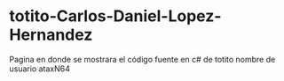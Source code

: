 # totito-Carlos-Daniel-Lopez-Hernandez
Pagina en donde se mostrara el código fuente en c# de totito nombre de usuario ataxN64
